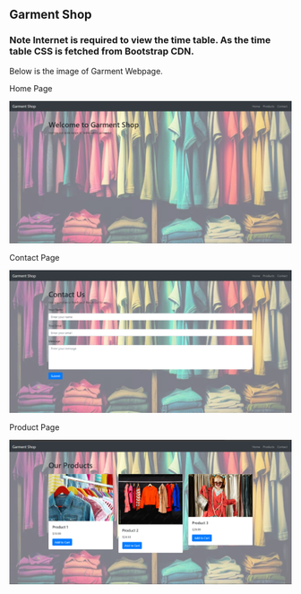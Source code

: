 ## Garment Shop

### Note Internet is required to view the time table. As the time table CSS is fetched from Bootstrap CDN.

Below is the image of Garment Webpage.

Home Page

![Time Table](./home.png)

Contact Page

![Time Table](./contact.png)

Product Page

![Time Table](./products.png)